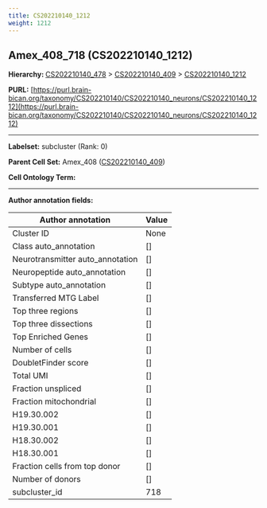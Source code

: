 ```yaml
---
title: CS202210140_1212
weight: 1212
---
```

## Amex_408_718 (CS202210140_1212)
<b>Hierarchy: </b>
[CS202210140_478](../CS202210140_478) >
[CS202210140_409](../CS202210140_409) >
[CS202210140_1212](../CS202210140_1212)

**PURL:** [https://purl.brain-bican.org/taxonomy/CS202210140/CS202210140_neurons/CS202210140_1212](https://purl.brain-bican.org/taxonomy/CS202210140/CS202210140_neurons/CS202210140_1212)

---


**Labelset:** subcluster (Rank: 0)

**Parent Cell Set:** Amex_408 ([CS202210140_409](../CS202210140_409))



**Cell Ontology Term:** 

[MARKER GENES.]: #


---

[TRANSFERRED ANNOTATIONS.]: #


[AUTHOR ANNOTATION FIELDS.]: #


**Author annotation fields:**

| Author annotation | Value |
|-------------------|-------|
|Cluster ID|None|
|Class auto_annotation|[]|
|Neurotransmitter auto_annotation|[]|
|Neuropeptide auto_annotation|[]|
|Subtype auto_annotation|[]|
|Transferred MTG Label|[]|
|Top three regions|[]|
|Top three dissections|[]|
|Top Enriched Genes|[]|
|Number of cells|[]|
|DoubletFinder score|[]|
|Total UMI|[]|
|Fraction unspliced|[]|
|Fraction mitochondrial|[]|
|H19.30.002|[]|
|H19.30.001|[]|
|H18.30.002|[]|
|H18.30.001|[]|
|Fraction cells from top donor|[]|
|Number of donors|[]|
|subcluster_id|718|
